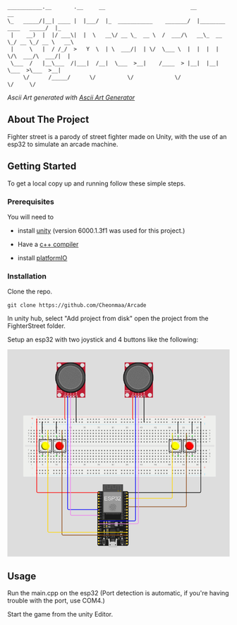 ```
___________.__       .__     __                           __                         __   
\_   _____/|__| ____ |  |___/  |_  ___________    _______/  |________   ____   _____/  |_ 
 |    __)  |  |/ ___\|  |  \   __\/ __ \_  __ \  /  ___/\   __\_  __ \_/ __ \_/ __ \   __\
 |     \   |  / /_/  >   Y  \  | \  ___/|  | \/  \___ \  |  |  |  | \/\  ___/\  ___/|  |  
 \___  /   |__\___  /|___|  /__|  \___  >__|    /____  > |__|  |__|    \___  >\___  >__|  
     \/      /_____/      \/          \/             \/                    \/     \/      
```
_Ascii Art generated with [Ascii Art Generator](http://patorjk.com/software/taag/#p=display&f=Graffiti&t=Type%20Something%20)_

## About The Project

Fighter street is a parody of street fighter made on Unity, with the use of an esp32 to simulate an arcade machine.

## Getting Started

To get a local copy up and running follow these simple steps.

### Prerequisites
You will need to 
 - install [unity](https://unity.com/download) (version 6000.1.3f1 was used for this project.)

 - Have a [c++ compiler](https://visualstudio.microsoft.com/fr/vs/features/cplusplus/)

 - install [platformIO](https://platformio.org/)

### Installation

Clone the repo.
```
git clone https://github.com/Cheonmaa/Arcade
```

In unity hub, select "Add project from disk" open the project from the FighterStreet folder.

Setup an esp32 with two joystick and 4 buttons like the following:

![esp32 setup image accessible in repo file if link is broken](image/setup.png "esp32 setup")

## Usage
Run the main.cpp on the esp32 (Port detection is automatic, if you're having trouble with the port, use COM4.)

Start the game from the unity Editor.